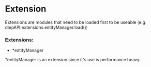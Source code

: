 # Extension

Extensions are modules that need to be loaded first to be useable (e.g. diepAPI.extensions.entityManager.load())

### Extensions:

- \*entityManager

\*entityManager is an extension since it's use is performance heavy.
